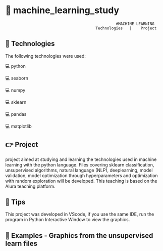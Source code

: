 # :rocket: machine_learning_study


                                                     #MACHINE LEARNING
                                            Technologies   |    Project   




## :pushpin: Technologies


The following technologies were used:

💻 python


💻 seaborn


💻 numpy


💻 sklearn


💻 pandas


💻 matplotlib



## :point_right: Project


 project aimed at studying and learning the technologies used in machine learning with the python language. Files covering sklearn classification, unsupervised algorithms, natural language (NLP), deeplearning, model validation, model optimization through hyperparameters and optimization with random exploration will be developed. This teaching is based on the Alura teaching platform.
 
 
 ## :pushpin: Tips
 
 
 This project was developed in VScode, if you use the same IDE, run the program in Python Interactive Window to view the graphics.
 
 
  ## :pushpin: Examples - Graphics from the unsupervised learn files
  
  
  
  
